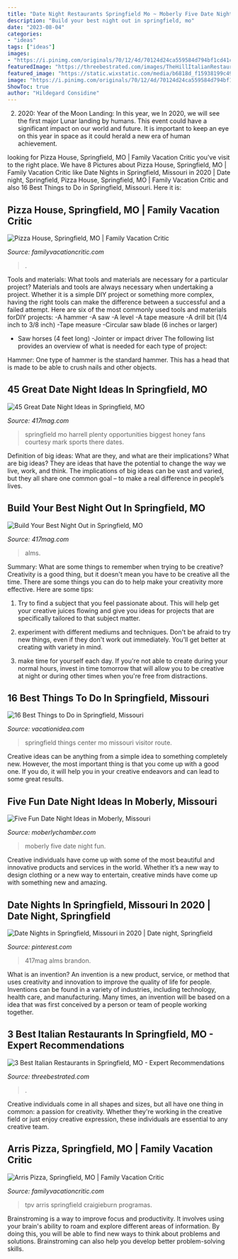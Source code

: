 ```yaml
---
title: "Date Night Restaurants Springfield Mo ~ Moberly Five Date Night Fun"
description: "Build your best night out in springfield, mo"
date: "2023-08-04"
categories:
- "ideas"
tags: ["ideas"]
images:
- "https://i.pinimg.com/originals/70/12/4d/70124d24ca559584d794bf1cd41c2322.jpg"
featuredImage: "https://threebestrated.com/images/TheHillItalianRestaurant-Springfield-MO-2.jpeg"
featured_image: "https://static.wixstatic.com/media/b6818d_f15938199c49437ea3c3d889d900a599~mv2.jpg/v1/fill/w_1000,h_1500,al_c,q_90,usm_0.66_1.00_0.01/b6818d_f15938199c49437ea3c3d889d900a599~mv2.jpg"
image: "https://i.pinimg.com/originals/70/12/4d/70124d24ca559584d794bf1cd41c2322.jpg"
ShowToc: true
author: "Hildegard Considine"
---
```



2) 2020: Year of the Moon Landing: In this year, we
In 2020, we will see the first major Lunar landing by humans. This event could have a significant impact on our world and future. It is important to keep an eye on this year in space as it could herald a new era of human achievement.

	

		
looking for Pizza House, Springfield, MO | Family Vacation Critic you've visit to the right place. We have 8 Pictures about Pizza House, Springfield, MO | Family Vacation Critic like Date Nights in Springfield, Missouri in 2020 | Date night, Springfield, Pizza House, Springfield, MO | Family Vacation Critic and also 16 Best Things to Do in Springfield, Missouri. Here it is:
		
    
## Pizza House, Springfield, MO | Family Vacation Critic

<img loading=lazy src="https://www.familyvacationcritic.com/wp-content/uploads/sites/19/2016/12/b243b27b3e1045f71aae52db83c36b4d.jpg" onerror="this.onerror=null;this.src='https://tse2.mm.bing.net/th?id=OIP.GcW-asIM0kwcFasbJHkOLwAAAA&amp;pid=15.1';" alt="Pizza House, Springfield, MO | Family Vacation Critic">

_Source: familyvacationcritic.com_

>. 

	

Tools and materials: What tools and materials are necessary for a particular project?
Materials and tools are always necessary when undertaking a project. Whether it is a simple DIY project or something more complex, having the right tools can make the difference between a successful and a failed attempt. Here are six of the most commonly used tools and materials forDIY projects:
-A hammer
-A saw
-A level
-A tape measure
-A drill bit (1/4 inch to 3/8 inch) 
-Tape measure 
-Circular saw blade (6 inches or larger) 
- Saw horses (4 feet long)  -Jointer or impact driver 
The following list provides an overview of what is needed for each type of project: 

Hammer: One type of hammer is the standard hammer. This has a head that is made to be able to crush nails and other objects.

    
## 45 Great Date Night Ideas In Springfield, MO

<img loading=lazy src="https://d194ip2226q57d.cloudfront.net/images/SGFCardinals2.original.jpg" onerror="this.onerror=null;this.src='https://tse4.mm.bing.net/th?id=OIP.br9Klu-qAVOARJusCk-BUwHaE7&amp;pid=15.1';" alt="45 Great Date Night Ideas in Springfield, MO">

_Source: 417mag.com_

>springfield mo harrell plenty opportunities biggest honey fans courtesy mark sports there dates. 

	

Definition of big ideas: What are they, and what are their implications?
What are big ideas? They are ideas that have the potential to change the way we live, work, and think. The implications of big ideas can be vast and varied, but they all share one common goal – to make a real difference in people’s lives.

    
## Build Your Best Night Out In Springfield, MO

<img loading=lazy src="https://d194ip2226q57d.cloudfront.net/images/Night-Out_Team-Taco-Drinks2_By-Brandon-Alms_200.original.jpg" onerror="this.onerror=null;this.src='https://tse4.mm.bing.net/th?id=OIP.5pOAiSgZzBXo4cHJlA4X4QHaDt&amp;pid=15.1';" alt="Build Your Best Night Out in Springfield, MO">

_Source: 417mag.com_

>alms. 

	

Summary: What are some things to remember when trying to be creative?
Creativity is a good thing, but it doesn't mean you have to be creative all the time. There are some things you can do to help make your creativity more effective. Here are some tips:
1. Try to find a subject that you feel passionate about. This will help get your creative juices flowing and give you ideas for projects that are specifically tailored to that subject matter.

2. experiment with different mediums and techniques. Don't be afraid to try new things, even if they don't work out immediately. You'll get better at creating with variety in mind.

3. make time for yourself each day. If you're not able to create during your normal hours, invest in time tomorrow that will allow you to be creative at night or during other times when you're free from distractions.

    
## 16 Best Things To Do In Springfield, Missouri

<img loading=lazy src="http://vacationidea.com/pix/img25Hy8R/articles/best-things-to-do-in-springfield-mo_g13_mobi.jpg" onerror="this.onerror=null;this.src='https://tse2.mm.bing.net/th?id=OIP.8-X8t1-z3-587EhARWFqOgHaE7&amp;pid=15.1';" alt="16 Best Things to Do in Springfield, Missouri">

_Source: vacationidea.com_

>springfield things center mo missouri visitor route. 

	

Creative ideas can be anything from a simple idea to something completely new. However, the most important thing is that you come up with a good one. If you do, it will help you in your creative endeavors and can lead to some great results.

    
## Five Fun Date Night Ideas In Moberly, Missouri

<img loading=lazy src="https://static.wixstatic.com/media/b6818d_f15938199c49437ea3c3d889d900a599~mv2.jpg/v1/fill/w_1000,h_1500,al_c,q_90,usm_0.66_1.00_0.01/b6818d_f15938199c49437ea3c3d889d900a599~mv2.jpg" onerror="this.onerror=null;this.src='https://tse4.mm.bing.net/th?id=OIP.ZOai5VtVGbkiiij5NF0e0AHaLH&amp;pid=15.1';" alt="Five Fun Date Night Ideas in Moberly, Missouri">

_Source: moberlychamber.com_

>moberly five date night fun. 

	

Creative individuals have come up with some of the most beautiful and innovative products and services in the world. Whether it’s a new way to design clothing or a new way to entertain, creative minds have come up with something new and amazing.

    
## Date Nights In Springfield, Missouri In 2020 | Date Night, Springfield

<img loading=lazy src="https://i.pinimg.com/originals/70/12/4d/70124d24ca559584d794bf1cd41c2322.jpg" onerror="this.onerror=null;this.src='https://tse2.mm.bing.net/th?id=OIP.2_7jxTR7kjuA4yuiMB0YPwHaDt&amp;pid=15.1';" alt="Date Nights in Springfield, Missouri in 2020 | Date night, Springfield">

_Source: pinterest.com_

>417mag alms brandon. 

	

What is an invention?
An invention is a new product, service, or method that uses creativity and innovation to improve the quality of life for people. Inventions can be found in a variety of industries, including technology, health care, and manufacturing. Many times, an invention will be based on a idea that was first conceived by a person or team of people working together.

    
## 3 Best Italian Restaurants In Springfield, MO - Expert Recommendations

<img loading=lazy src="https://threebestrated.com/images/TheHillItalianRestaurant-Springfield-MO-2.jpeg" onerror="this.onerror=null;this.src='https://tse3.mm.bing.net/th?id=OIP.Its1aJTrQXvXaIY8i-cBywAAAA&amp;pid=15.1';" alt="3 Best Italian Restaurants in Springfield, MO - Expert Recommendations">

_Source: threebestrated.com_

>. 

	

Creative individuals come in all shapes and sizes, but all have one thing in common: a passion for creativity. Whether they're working in the creative field or just enjoy creative expression, these individuals are essential to any creative team.

    
## Arris Pizza, Springfield, MO | Family Vacation Critic

<img loading=lazy src="https://www.familyvacationcritic.com/wp-content/uploads/sites/19/2016/12/b73bbd31966305c1a7c556872da6d558.jpg" onerror="this.onerror=null;this.src='https://tse1.mm.bing.net/th?id=OIP.yeBs5g7JweL_bHcUPILFBwAAAA&amp;pid=15.1';" alt="Arris Pizza, Springfield, MO | Family Vacation Critic">

_Source: familyvacationcritic.com_

>tpv arris springfield craigieburn programas. 

	

Brainstroming is a way to improve focus and productivity. It involves using your brain's ability to roam and explore different areas of information. By doing this, you will be able to find new ways to think about problems and solutions. Brainstroming can also help you develop better problem-solving skills.

